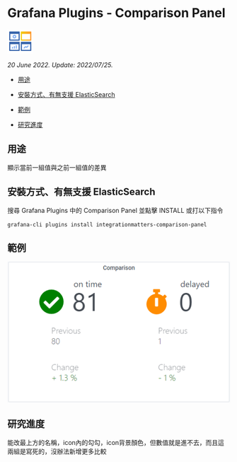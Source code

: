 # Grafana Plugins - Comparison Panel 

![img](Comparison_Panel_icon.png)

*20 June 2022. Update: 2022/07/25.*

* [用途](#use)

* [安裝方式、有無支援 ElasticSearch](#install)

* [範例](#example)

* [研究進度](#research)

<h2 id="use">用途</h2>

顯示當前一組值與之前一組值的差異

<h2 id="install">安裝方式、有無支援 ElasticSearch</h2>

搜尋 Grafana Plugins 中的 Comparison Panel 並點擊 INSTALL 或打以下指令

    grafana-cli plugins install integrationmatters-comparison-panel

<h2 id="example">範例</h2>

![img](Comparison_Panel.png)

<h2 id="research">研究進度</h2>

能改最上方的名稱，icon內的勾勾，icon背景顏色，但數值就是進不去，而且這兩組是寫死的，沒辦法新增更多比較

